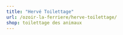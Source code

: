 ```yaml
---
title: "Hervé Toilettage"
url: /ozoir-la-ferriere/herve-toilettage/
shop: toilettage des animaux
---
```

